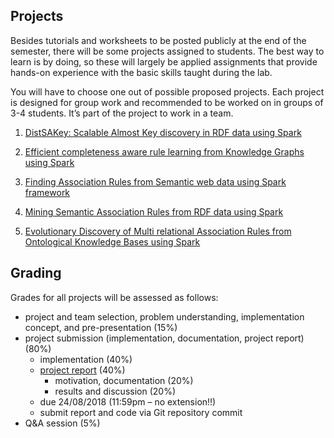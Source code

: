 ## Projects

Besides tutorials and worksheets to be posted publicly at the end of the semester, there will be some projects assigned to students. The best way to learn is by doing, so these will largely be applied assignments that provide hands-on experience with the basic skills taught during the lab.

You will have to choose one out of possible proposed projects. Each project is designed for group work and recommended to be worked on in groups of 3-4 students. It’s part of the project to work in a team.

1. [DistSAKey: Scalable Almost Key discovery in RDF data using Spark](project1)

1. [Efficient completeness aware rule learning from Knowledge Graphs using Spark](project2)

1. [Finding Association Rules from Semantic web data using Spark framework](project3)

1. [Mining Semantic Association Rules from RDF data using Spark](project4)

1. [Evolutionary Discovery of Multi relational Association Rules from Ontological Knowledge Bases using Spark](project5)


## Grading
Grades for all projects will be assessed as follows:
- project and team selection, problem understanding, implementation concept, and pre-presentation (15%)
- project submission (implementation, documentation, project report) (80%)
  - implementation (40%)
  - [project report](https://docs.google.com/document/d/1HE5otXE3eHt-qc-bn3iEnOuH7OlJuhxnSLWJmNluneo/edit?usp=sharing) (40%)
    - motivation, documentation (20%)
    - results and discussion (20%)
  - due 24/08/2018 (11:59pm – no extension!!)
  - submit report and code via Git repository commit
- Q&A session (5%)
